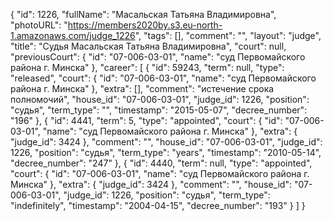 {
    "id": 1226,
    "fullName": "Масальская Татьяна Владимировна",
    "photoURL": "https://members2020by.s3.eu-north-1.amazonaws.com/judge_1226",
    "tags": [],
    "comment": "",
    "layout": "judge",
    "title": "Судья Масальская Татьяна Владимировна",
    "court": null,
    "previousCourt": {
        "id": "07-006-03-01",
        "name": "суд Первомайского района г. Минска"
    },
    "career": [
        {
            "id": 59243,
            "term": null,
            "type": "released",
            "court": {
                "id": "07-006-03-01",
                "name": "суд Первомайского района г. Минска"
            },
            "extra": [],
            "comment": "истечение срока полномочий",
            "house_id": "07-006-03-01",
            "judge_id": 1226,
            "position": "судья",
            "term_type": "",
            "timestamp": "2015-05-07",
            "decree_number": "196"
        },
        {
            "id": 4441,
            "term": 5,
            "type": "appointed",
            "court": {
                "id": "07-006-03-01",
                "name": "суд Первомайского района г. Минска"
            },
            "extra": {
                "judge_id": 3424
            },
            "comment": "",
            "house_id": "07-006-03-01",
            "judge_id": 1226,
            "position": "судья",
            "term_type": "years",
            "timestamp": "2010-05-14",
            "decree_number": "247"
        },
        {
            "id": 4440,
            "term": null,
            "type": "appointed",
            "court": {
                "id": "07-006-03-01",
                "name": "суд Первомайского района г. Минска"
            },
            "extra": {
                "judge_id": 3424
            },
            "comment": "",
            "house_id": "07-006-03-01",
            "judge_id": 1226,
            "position": "судья",
            "term_type": "indefinitely",
            "timestamp": "2004-04-15",
            "decree_number": "193"
        }
    ]
}